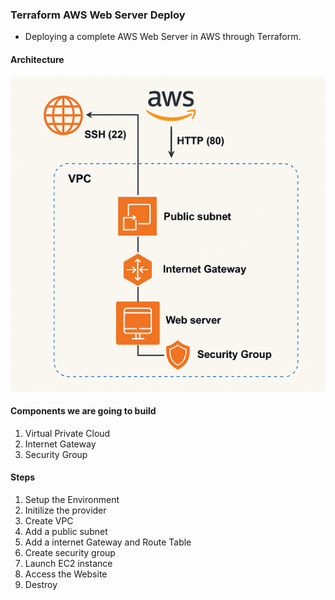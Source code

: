 ### Terraform AWS Web Server Deploy

* Deploying a complete AWS Web Server in AWS through Terraform. 

#### Architecture

![Web Server Architecture](Architecture.png)

#### Components we are going to build

1. Virtual Private Cloud
2. Internet Gateway
3. Security Group

#### Steps 
1. Setup the Environment
2. Initilize the provider
3. Create VPC
4. Add a public subnet
5. Add a internet Gateway and Route Table
6. Create security group
7. Launch EC2 instance
8. Access the Website
9. Destroy 